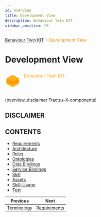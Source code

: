```yaml
---
id: overview
title: Development View
description: Behaviour Twin KIT
sidebar_position: 28
---
```


<!-- DEACTIVATED FOR DOCUSAURUS FROM HERE -->

<span style="font-size:14px;color:rgb(222,140,0);">[Behaviour Twin KIT](../overview) > Development View</span>

# Development View

<!-- DEACTIVATED FOR DOCUSAURUS TO HERE -->

<!-- VARIANT FOR DOCUSAURUS FROM HERE

<div style={{display:'block'}}>
  <div style={{display:'inline-block', verticalAlign:'top'}}>

![Behaviour Twin KIT banner](../../../../static/img/kit-icons/behaviour-twin-kit-icon-mini.png)

  </div>
  <div style={{display:'inline-block', fontSize:17, color:'rgb(255,166,1)', marginLeft:7, verticalAlign:'top', paddingTop:6}}>
Behaviour Twin KIT
  </div>
</div>

VARIANT FOR DOCUSAURUS TO HERE -->

<!-- DEACTIVATED FOR DOCUSAURUS FROM HERE -->

<div style="display:block;">
  <div style="display:inline-block;vertical-align:top;">

![Behaviour Twin KIT banner](../../../../static/img/kit-icons/behaviour-twin-kit-icon-mini.png)

  </div>
  <div style="display:inline-block;font-size:15px;color:rgb(255,166,1);margin-left:7px;vertical-align:top;padding-top:8px;">
Behaviour Twin KIT
  </div>
</div>

<!-- DEACTIVATED FOR DOCUSAURUS TO HERE -->

<!-- END OF HEADER -->

(overview_disclaimer Tractus-X-components)

## DISCLAIMER

## CONTENTS

- [Requirements](./requirements)
- [Architecture](./architecture)
- [Roles](./roles)
- [Ontologies](./ontology)
- [Data Bindings](./data-bindings)
- [Service Bindings](./service-bindings)
- [Skill](./skill)
- [Assets](./assets)
- [Skill-Usage](./skill-usage)
- [Test](./test)

<!-- START OF FOOTER -->

<!-- DEACTIVATED FOR DOCUSAURUS FROM HERE -->

| Previous | Next |
| -------- | ---- |
| [Terminology](../adoption-view/terminology) | [Requirements](./requirements) |

<!-- DEACTIVATED FOR DOCUSAURUS TO HERE -->
